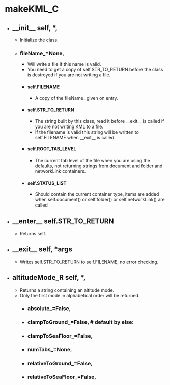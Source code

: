

# makeKML_C
  - ## \_\_init\_\_ self, *,
    - Initialize the class.
    - ### fileName_=None,
      - Will write a file if this name is valid.
      - You need to get a copy of self.STR_TO_RETURN before the class is destroyed if you are not writing a file.
      - #### self.FILENAME
        - A copy of the fileName_ given on entry.
      - #### self.STR_TO_RETURN
        - The string built by this class, read it before \_\_exit\_\_ is called if you are not writing KML to a file.
        - If the filename is valid this string will be written to self.FILENAME when \_\_exit\_\_ is called.
      - #### self.ROOT_TAB_LEVEL
        - The current tab level of the file when you are using the defaults, not returning strings from document and folder and networkLink containers.
      - #### self.STATUS_LIST
        - Should contain the current container type, items are added when self.document\(\) or self.folder\(\) or self.networkLink\(\) are called
  - ## \_\_enter\_\_ self.STR_TO_RETURN
    - Returns self.
  - ## \_\_exit\_\_ self, *args
    - Writes self.STR_TO_RETURN to self.FILENAME, no error checking.
  - ## altitudeMode_R self, *,
    - Returns a string containing an altitude mode.
    - Only the first mode in alphabetical order will be returned.
      - ### absolute_=False,
      - ### clampToGround_=False,  # default by else:
      - ### clampToSeaFloor_=False,
      - ### numTabs_=None,
      - ### relativeToGround_=False,
      - ### relativeToSeaFloor_=False,


#
